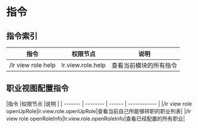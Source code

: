 # 指令

## 指令索引

|指令      |权限节点 |说明          |
| -------- | ------ | ------------ |
|/lr view role help|lr.view.role.help|查看当前模块的所有指令|

## 职业视图配置指令

|指令      |权限节点 |说明          |
| ------- | -------- | ------ | ------------ |
|/lr view role openUpRole|lr.view.role.openUpRole|查看当前自己所能够转职的职业列表|
|/lr view role openRoleInfo|lr.view.role.openRoleInfo|查看已经配置的所有职业|